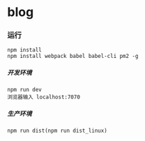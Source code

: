 # blog

### 运行
    npm install
    npm install webpack babel babel-cli pm2 -g

##### 开发环境
    npm run dev
    浏览器输入 localhost:7070

##### 生产环境
    npm run dist(npm run dist_linux)


